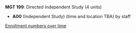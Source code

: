 **MGT 199**: Directed Independent Study (4 units)

- **A00** (Independent Study) (time and location TBA) by staff

[Enrollment numbers over time](./MGT199.tsv)
